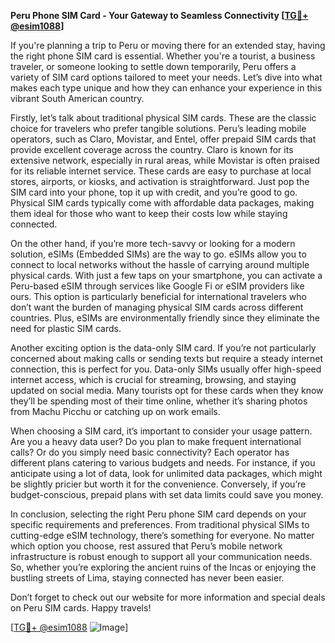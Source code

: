 **Peru Phone SIM Card - Your Gateway to Seamless Connectivity [[TG💪+ @esim1088](https://t.me/s/esim1088)]**

If you're planning a trip to Peru or moving there for an extended stay, having the right phone SIM card is essential. Whether you're a tourist, a business traveler, or someone looking to settle down temporarily, Peru offers a variety of SIM card options tailored to meet your needs. Let’s dive into what makes each type unique and how they can enhance your experience in this vibrant South American country.

Firstly, let’s talk about traditional physical SIM cards. These are the classic choice for travelers who prefer tangible solutions. Peru’s leading mobile operators, such as Claro, Movistar, and Entel, offer prepaid SIM cards that provide excellent coverage across the country. Claro is known for its extensive network, especially in rural areas, while Movistar is often praised for its reliable internet service. These cards are easy to purchase at local stores, airports, or kiosks, and activation is straightforward. Just pop the SIM card into your phone, top it up with credit, and you’re good to go. Physical SIM cards typically come with affordable data packages, making them ideal for those who want to keep their costs low while staying connected.

On the other hand, if you’re more tech-savvy or looking for a modern solution, eSIMs (Embedded SIMs) are the way to go. eSIMs allow you to connect to local networks without the hassle of carrying around multiple physical cards. With just a few taps on your smartphone, you can activate a Peru-based eSIM through services like Google Fi or eSIM providers like ours. This option is particularly beneficial for international travelers who don’t want the burden of managing physical SIM cards across different countries. Plus, eSIMs are environmentally friendly since they eliminate the need for plastic SIM cards.

Another exciting option is the data-only SIM card. If you’re not particularly concerned about making calls or sending texts but require a steady internet connection, this is perfect for you. Data-only SIMs usually offer high-speed internet access, which is crucial for streaming, browsing, and staying updated on social media. Many tourists opt for these cards when they know they’ll be spending most of their time online, whether it’s sharing photos from Machu Picchu or catching up on work emails.

When choosing a SIM card, it’s important to consider your usage pattern. Are you a heavy data user? Do you plan to make frequent international calls? Or do you simply need basic connectivity? Each operator has different plans catering to various budgets and needs. For instance, if you anticipate using a lot of data, look for unlimited data packages, which might be slightly pricier but worth it for the convenience. Conversely, if you’re budget-conscious, prepaid plans with set data limits could save you money.

In conclusion, selecting the right Peru phone SIM card depends on your specific requirements and preferences. From traditional physical SIMs to cutting-edge eSIM technology, there’s something for everyone. No matter which option you choose, rest assured that Peru’s mobile network infrastructure is robust enough to support all your communication needs. So, whether you’re exploring the ancient ruins of the Incas or enjoying the bustling streets of Lima, staying connected has never been easier.

Don’t forget to check out our website for more information and special deals on Peru SIM cards. Happy travels!

[[TG💪+ @esim1088](https://t.me/s/esim1088) ![Image](https://i.postimg.cc/Y0z9fWf4/image.png)]